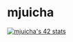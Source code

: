 # mjuicha
[![mjuicha's 42 stats](https://badge.mediaplus.ma/water/mjuicha)](https://github.com/oakoudad/badge42)
